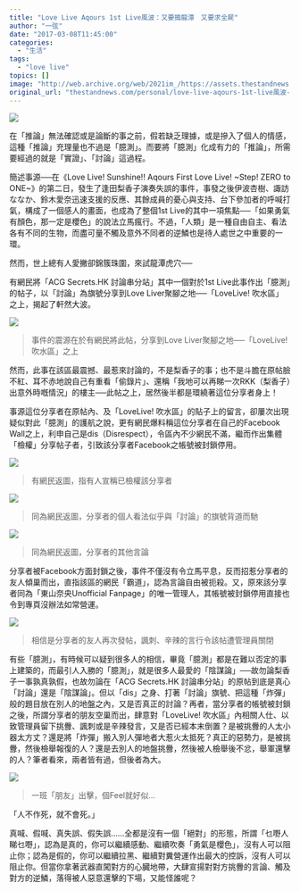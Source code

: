 ```yaml
---
title: "Love Live Aqours 1st Live風波：又要搗龍潭　又要求全屍"
author: "一弦"
date: "2017-03-08T11:45:00"
categories:
  - "生活"
tags:
  - "love live"
topics: []
image: "http://web.archive.org/web/2021im_/https://assets.thestandnews.com/media/photos/c_jTfIW.jpg"
original_url: "thestandnews.com/personal/love-live-aqours-1st-live風波-又要搗龍潭-又要求全屍"
---
```

![](http://web.archive.org/web/2021im_/https://assets.thestandnews.com/media/photos/c_jTfIW.jpg)

在「推論」無法確認或是論斷的事之前，假若缺乏理據，或是摻入了個人的情感，這種「推論」充理量也不過是「臆測」。而要將「臆測」化成有力的「推論」，所需要經過的就是「實證」、「討論」這過程。

簡述事源──在《Love Live! Sunshine!! Aqours First Love Live! ~Step! ZERO to ONE~》的第二日，發生了逢田梨香子演奏失誤的事件，事發之後伊波杏樹、諏訪ななか、鈴木愛奈迅速支援的反應、其餘成員的憂心與支持、台下參加者的呼喊打氣，構成了一個感人的畫面，也成為了整個1st Live的其中一項焦點──「如果勇氣有顏色，那一定是櫻色」的說法立馬瘋行。不過，「人類」是一種自由自主、看法各有不同的生物，而盡可量不觸及意外不同者的逆鱗也是待人處世之中重要的一環。

然而，世上總有人愛撇卻錦簇珠圍，來試龍潭虎穴──

有網民將「ACG Secrets.HK 討論串分站」其中一個對於1st Live此事作出「臆測」的帖子，以「討論」為旗號分享到Love Liver聚腳之地──「LoveLive! 吹水區」之上，揭起了軒然大波。

![](http://web.archive.org/web/2021im_/https://assets.thestandnews.com/media/photos/1_34CvW.png)
> 事件的震源在於有網民將此帖，分享到Love Liver聚腳之地──「LoveLive! 吹水區」之上

然而，此事在該區最震撼、最惹來討論的，不是梨香子的事；也不是斗膽在原帖臉不紅、耳不赤地說自己有重看「偷錄片」、還稱「我地可以再睇一次RKK（梨香子）出意外時嘅情況」的樓主──此帖之上，居然後半都是環繞著這位分享者身上！

事源這位分享者在原帖內、及「LoveLive! 吹水區」的貼子上的留言，卻屢次出現疑似對此「臆測」的護航之說，更有網民爆料稱這位分享者在自己的Facebook Wall之上，利申自己是dis（Disrespect），令區內不少網民不滿，繼而作出集體「檢權」分享帖子者，引致該分享者Facebook之帳號被封鎖停用。

![](http://web.archive.org/web/2021im_/https://assets.thestandnews.com/media/photos/2_oEJGV.png)
> 有網民返圖，指有人宣稱已檢權該分享者

![](http://web.archive.org/web/2021im_/https://assets.thestandnews.com/media/photos/3_IDxqD.jpg)
> 同為網民返圖，分享者的個人看法似乎與「討論」的旗號背道而馳

![](http://web.archive.org/web/2021im_/https://assets.thestandnews.com/media/photos/4_dJWcd.jpg)
> 同為網民返圖，分享者的其他言論

分享者被Facebook方面封鎖之後，事件不僅沒有令立馬平息，反而招惹分享者的友人傾巢而出，直指該區的網民「霸道」，認為言論自由被扼殺。又，原來該分享者同為「東山奈央Unofficial Fanpage」的唯一管理人，其帳號被封鎖停用直接也令到專頁沒辦法如常營運。

![](http://web.archive.org/web/2021im_/https://assets.thestandnews.com/media/photos/5_omI5S.png)
> 相信是分享者的友人再次發帖，諷刺、辛辣的言行令該帖遭管理員關閉

有些「臆測」，有時候可以疑到很多人的相信，畢竟「臆測」都是在難以否定的事上建築的，而最引人入勝的「臆測」，就是很多人最愛的「陰謀論」──故勿論梨香子一事孰真孰假，也故勿論在「ACG Secrets.HK 討論串分站」的原帖到底是真心「討論」還是「陰謀論」。但以「dis」之身、打著「討論」旗號、把這種「炸彈」般的題目放在別人的地盤之內，又是否真正的討論？再者，當分享者的帳號被封鎖之後，所謂分享者的朋友空巢而出，肆意對「LoveLive! 吹水區」內相關人仕、以致管理員留下挑釁、諷刺或是辛辣發言，又是否已經本末倒置？是被挑釁的人太小器太方丈？還是將「炸彈」搬入別人彈地者大惹火太抵死？真正的惡勢力，是被挑釁，然後檢舉報復的人？還是去別人的地盤挑釁，然後被人檢舉後不忿，舉軍還擊的人？筆者看來，兩者皆有過，但後者為大。

![](http://web.archive.org/web/2021im_/https://assets.thestandnews.com/media/photos/6_wt9EK.jpeg)
> 一班「朋友」出擊，個Feel就好似…

「人不作死，就不會死。」

真喊、假喊、真失誤、假失誤……全都是沒有一個「絕對」的形態，所謂「乜嘢人睇乜嘢」，認為是真的，你可以繼續感動、繼續吹奏「勇氣是櫻色」，沒有人可以阻止你；認為是假的，你可以繼續拉黑、繼續對糞營運作出最大的控訴，沒有人可以阻止你。但當你拿著武器直闖對方的心臓地帶，大肆宣揚對對方挑釁的言論、觸及對方的逆鱗，落得被人惡意還擊的下場，又能怪誰呢？